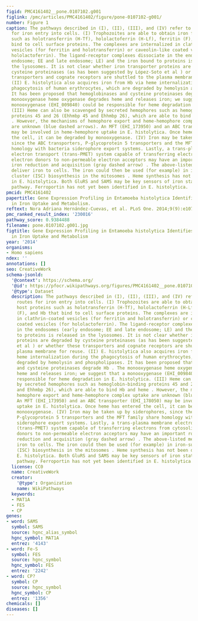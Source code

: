 ```yaml
---
figid: PMC4161402__pone.0107102.g001
figlink: /pmc/articles/PMC4161402/figure/pone-0107102-g001/
number: Figure 1
caption: The pathways described in (I), (II), (III), and (IV) refer to potential routes
  for iron entry into cells. (I) Trophozoites are able to obtain iron from host proteins
  such as holotransferrin (H-Tf), hololactoferrin (H-Lf), ferritin (F), and Hb that
  bind to cell surface proteins. The complexes are internalized in clathrin-coated
  vesicles (for ferritin and holotransferrin) or caveolin-like coated vesicles (for
  hololactoferrin). The ligand-receptor complexes dissociate in the endosomes (early
  endosome; EE and late endosome; LE) and the iron bound to proteins is released in
  the lysosomes. It is not clear whether iron transporter proteins are degraded by
  cysteine proteinases (as has been suggested by López-Soto et al ) or whether these
  transporters and cognate receptors are shuttled to the plasma membrane for reuse.
  (II) E. histolytica also acquires iron from Hb via heme internalization during the
  phagocytosis of human erythrocytes, which are degraded by hemolysin and phospholipases.
  It has been proposed that hemoglobinases and cysteine proteinases degrade Hb . The
  monooxygenase heme oxygenase degrades heme and releases iron; we suggest that a
  monooxygenase (EHI_009840) could be responsible for heme degradation in E. histolytica.
  (III) Heme can also be scavenged by secreted hemophores such as hemoglobin-binding
  proteins 45 and 26 (Ehhmbp 45 and Ehhmbp 26), which are able to bind Hb and heme
  . However, the mechanisms of hemophore export and heme-hemophore complex uptake
  are unknown (blue dashed arrows). An MFT (EHI_173950) and an ABC transporter (EHI_178050)
  may be involved in heme-hemophore uptake in E. histolytica. Once heme has entered
  the cell, it can be degraded by monooxygenase. (IV) Iron may be taken up by siderophores,
  since the ABC transporters, P-glycoprotein 5 transporters and the MFT family share
  homology with bacteria siderophore export systems. Lastly, a trans-plasma membrane
  electron transport (trans-PMET) system capable of transferring electrons from cytosolic
  electron donors to non-permeable electron acceptors may have an important role in
  iron reduction and acquisition (gray dashed arrow) . The above-listed mechanisms
  deliver iron to cells. The iron could then be used (for example) in iron-sulfur
  cluster (ISC) biosynthesis in the mitosomes . Heme synthesis has not been described
  in E. histolytica. Both GluRS and SAMS may be key sensors of iron status in this
  pathway. Ferroportin has not yet been identified in E. histolytica.
pmcid: PMC4161402
papertitle: Gene Expression Profiling in Entamoeba histolytica Identifies Key Components
  in Iron Uptake and Metabolism.
reftext: Nora Adriana Hernández-Cuevas, et al. PLoS One. 2014;9(9):e107102.
pmc_ranked_result_index: '230016'
pathway_score: 0.9384488
filename: pone.0107102.g001.jpg
figtitle: Gene Expression Profiling in Entamoeba histolytica Identifies Key Components
  in Iron Uptake and Metabolism
year: '2014'
organisms:
- Homo sapiens
ndex: ''
annotations: []
seo: CreativeWork
schema-jsonld:
  '@context': https://schema.org/
  '@id': https://pfocr.wikipathways.org/figures/PMC4161402__pone.0107102.g001.html
  '@type': Dataset
  description: The pathways described in (I), (II), (III), and (IV) refer to potential
    routes for iron entry into cells. (I) Trophozoites are able to obtain iron from
    host proteins such as holotransferrin (H-Tf), hololactoferrin (H-Lf), ferritin
    (F), and Hb that bind to cell surface proteins. The complexes are internalized
    in clathrin-coated vesicles (for ferritin and holotransferrin) or caveolin-like
    coated vesicles (for hololactoferrin). The ligand-receptor complexes dissociate
    in the endosomes (early endosome; EE and late endosome; LE) and the iron bound
    to proteins is released in the lysosomes. It is not clear whether iron transporter
    proteins are degraded by cysteine proteinases (as has been suggested by López-Soto
    et al ) or whether these transporters and cognate receptors are shuttled to the
    plasma membrane for reuse. (II) E. histolytica also acquires iron from Hb via
    heme internalization during the phagocytosis of human erythrocytes, which are
    degraded by hemolysin and phospholipases. It has been proposed that hemoglobinases
    and cysteine proteinases degrade Hb . The monooxygenase heme oxygenase degrades
    heme and releases iron; we suggest that a monooxygenase (EHI_009840) could be
    responsible for heme degradation in E. histolytica. (III) Heme can also be scavenged
    by secreted hemophores such as hemoglobin-binding proteins 45 and 26 (Ehhmbp 45
    and Ehhmbp 26), which are able to bind Hb and heme . However, the mechanisms of
    hemophore export and heme-hemophore complex uptake are unknown (blue dashed arrows).
    An MFT (EHI_173950) and an ABC transporter (EHI_178050) may be involved in heme-hemophore
    uptake in E. histolytica. Once heme has entered the cell, it can be degraded by
    monooxygenase. (IV) Iron may be taken up by siderophores, since the ABC transporters,
    P-glycoprotein 5 transporters and the MFT family share homology with bacteria
    siderophore export systems. Lastly, a trans-plasma membrane electron transport
    (trans-PMET) system capable of transferring electrons from cytosolic electron
    donors to non-permeable electron acceptors may have an important role in iron
    reduction and acquisition (gray dashed arrow) . The above-listed mechanisms deliver
    iron to cells. The iron could then be used (for example) in iron-sulfur cluster
    (ISC) biosynthesis in the mitosomes . Heme synthesis has not been described in
    E. histolytica. Both GluRS and SAMS may be key sensors of iron status in this
    pathway. Ferroportin has not yet been identified in E. histolytica.
  license: CC0
  name: CreativeWork
  creator:
    '@type': Organization
    name: WikiPathways
  keywords:
  - MAT1A
  - FES
  - CP
genes:
- word: SAMS
  symbol: SAMS
  source: hgnc_alias_symbol
  hgnc_symbol: MAT1A
  entrez: '4143'
- word: Fe-S
  symbol: FES
  source: hgnc_symbol
  hgnc_symbol: FES
  entrez: '2242'
- word: CP?
  symbol: CP
  source: hgnc_symbol
  hgnc_symbol: CP
  entrez: '1356'
chemicals: []
diseases: []
---
```

